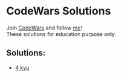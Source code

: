 # CodeWars Solutions
Join [CodeWars](https://www.codewars.com/dashboard) and follow [me](https://www.codewars.com/users/iamdennshi)!  
These solutions for education purpose only.  

## Solutions:
* [4 kyu](/4kyu/)